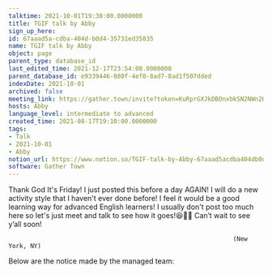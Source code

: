 ```yaml
---
talktime: 2021-10-01T19:30:00.0000000
title: TGIF talk by Abby
sign_up_here: 
id: 67aaad5a-cdba-404d-b0d4-35731ed35835
name: TGIF talk by Abby
object: page
parent_type: database_id
last_edited_time: 2021-12-17T23:54:00.0000000
parent_database_id: e9339446-880f-4ef0-8ad7-8ad1f507dded
indexDate: 2021-10-01
archived: false
meeting_link: https://gather.town/invite?token=KuRprGXJkDBOnxbkSN2NWn2HuHjwl9GJ
hosts: Abby
language_level: intermediate to advanced
created_time: 2021-08-17T19:10:00.0000000
tags:
- Talk
- 2021-10-01
- Abby
notion_url: https://www.notion.so/TGIF-talk-by-Abby-67aaad5acdba404db0d435731ed35835
software: Gather Town
---
```


Thank God It's Friday! I just posted this before a day AGAIN!
I will do a new activity style that I haven't ever done before! I feel it would be a good learning way for advanced English learners!
I usually don't post too much here so let's just meet and talk to see how it goes!😆👍🏻
Can’t wait to see y’all soon!


                                                                  (New York, NY)
                                                  



Below are the notice made by the managed team:


